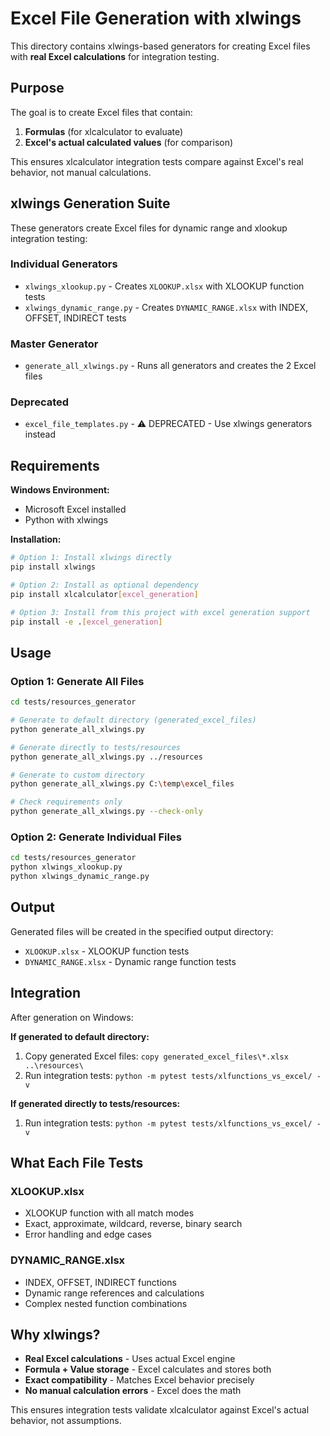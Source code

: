 # Excel File Generation with xlwings

This directory contains xlwings-based generators for creating Excel files with **real Excel calculations** for integration testing.

## Purpose

The goal is to create Excel files that contain:
1. **Formulas** (for xlcalculator to evaluate)
2. **Excel's actual calculated values** (for comparison)

This ensures xlcalculator integration tests compare against Excel's real behavior, not manual calculations.

## xlwings Generation Suite

These generators create Excel files for dynamic range and xlookup integration testing:

### Individual Generators
- `xlwings_xlookup.py` - Creates `XLOOKUP.xlsx` with XLOOKUP function tests
- `xlwings_dynamic_range.py` - Creates `DYNAMIC_RANGE.xlsx` with INDEX, OFFSET, INDIRECT tests

### Master Generator
- `generate_all_xlwings.py` - Runs all generators and creates the 2 Excel files

### Deprecated
- `excel_file_templates.py` - ⚠️ DEPRECATED - Use xlwings generators instead

## Requirements

**Windows Environment:**
- Microsoft Excel installed
- Python with xlwings

**Installation:**
```bash
# Option 1: Install xlwings directly
pip install xlwings

# Option 2: Install as optional dependency
pip install xlcalculator[excel_generation]

# Option 3: Install from this project with excel generation support
pip install -e .[excel_generation]
```

## Usage

### Option 1: Generate All Files
```bash
cd tests/resources_generator

# Generate to default directory (generated_excel_files)
python generate_all_xlwings.py

# Generate directly to tests/resources
python generate_all_xlwings.py ../resources

# Generate to custom directory
python generate_all_xlwings.py C:\temp\excel_files

# Check requirements only
python generate_all_xlwings.py --check-only
```

### Option 2: Generate Individual Files
```bash
cd tests/resources_generator
python xlwings_xlookup.py
python xlwings_dynamic_range.py
```

## Output

Generated files will be created in the specified output directory:
- `XLOOKUP.xlsx` - XLOOKUP function tests
- `DYNAMIC_RANGE.xlsx` - Dynamic range function tests

## Integration

After generation on Windows:

**If generated to default directory:**
1. Copy generated Excel files: `copy generated_excel_files\*.xlsx ..\resources\`
2. Run integration tests: `python -m pytest tests/xlfunctions_vs_excel/ -v`

**If generated directly to tests/resources:**
1. Run integration tests: `python -m pytest tests/xlfunctions_vs_excel/ -v`

## What Each File Tests

### XLOOKUP.xlsx
- XLOOKUP function with all match modes
- Exact, approximate, wildcard, reverse, binary search
- Error handling and edge cases

### DYNAMIC_RANGE.xlsx
- INDEX, OFFSET, INDIRECT functions
- Dynamic range references and calculations
- Complex nested function combinations

## Why xlwings?

- **Real Excel calculations** - Uses actual Excel engine
- **Formula + Value storage** - Excel calculates and stores both
- **Exact compatibility** - Matches Excel behavior precisely
- **No manual calculation errors** - Excel does the math

This ensures integration tests validate xlcalculator against Excel's actual behavior, not assumptions.